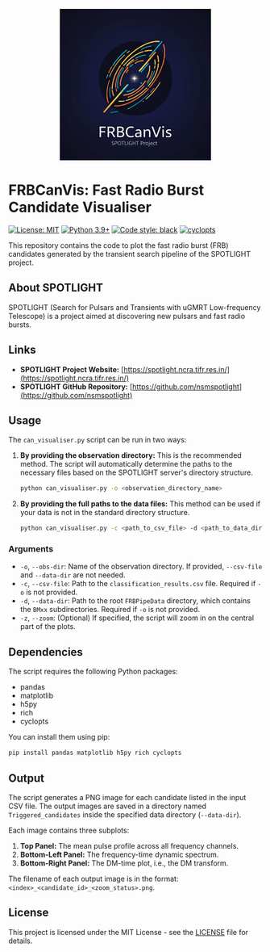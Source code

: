 <p align="center">
  <img src="FRBCanVis_Logo.png" alt="FRBCanVis Logo" width="300"/>
</p>

# FRBCanVis: Fast Radio Burst Candidate Visualiser

[![License: MIT](https://img.shields.io/badge/License-MIT-yellow.svg)](https://opensource.org/licenses/MIT)
[![Python 3.9+](https://img.shields.io/badge/python-3.9+-blue.svg)](https://www.python.org/downloads/release/python-390/)
[![Code style: black](https://img.shields.io/badge/code%20style-black-000000.svg)](https://github.com/psf/black)
[![cyclopts](https://img.shields.io/badge/built%20with-cyclopts-blue.svg)](https://github.com/BrianPugh/cyclopts)

This repository contains the code to plot the fast radio burst (FRB) candidates generated by the transient search pipeline of the SPOTLIGHT project.

## About SPOTLIGHT

SPOTLIGHT (Search for Pulsars and Transients with uGMRT Low-frequency Telescope) is a project aimed at discovering new pulsars and fast radio bursts.

## Links

- **SPOTLIGHT Project Website:** [https://spotlight.ncra.tifr.res.in/](https://spotlight.ncra.tifr.res.in/)
- **SPOTLIGHT GitHub Repository:** [https://github.com/nsmspotlight](https://github.com/nsmspotlight)

## Usage

The `can_visualiser.py` script can be run in two ways:

1. **By providing the observation directory:**
   This is the recommended method. The script will automatically determine the paths to the necessary files based on the SPOTLIGHT server's directory structure.

    ```bash
    python can_visualiser.py -o <observation_directory_name>
    ```

2. **By providing the full paths to the data files:**
   This method can be used if your data is not in the standard directory structure.

    ```bash
    python can_visualiser.py -c <path_to_csv_file> -d <path_to_data_dir>
    ```

### Arguments

- `-o`, `--obs-dir`: Name of the observation directory. If provided, `--csv-file` and `--data-dir` are not needed.
- `-c`, `--csv-file`: Path to the `classification_results.csv` file. Required if `-o` is not provided.
- `-d`, `--data-dir`: Path to the root `FRBPipeData` directory, which contains the `BMxx` subdirectories. Required if `-o` is not provided.
- `-z`, `--zoom`: (Optional) If specified, the script will zoom in on the central part of the plots.

## Dependencies

The script requires the following Python packages:

- pandas
- matplotlib
- h5py
- rich
- cyclopts

You can install them using pip:

```bash
pip install pandas matplotlib h5py rich cyclopts
```

## Output

The script generates a PNG image for each candidate listed in the input CSV file. The output images are saved in a directory named `Triggered_candidates` inside the specified data directory (`--data-dir`).

Each image contains three subplots:

1. **Top Panel:** The mean pulse profile across all frequency channels.
2. **Bottom-Left Panel:** The frequency-time dynamic spectrum.
3. **Bottom-Right Panel:** The DM-time plot, i.e., the DM transform.

The filename of each output image is in the format: `<index>_<candidate_id>_<zoom_status>.png`.

## License

This project is licensed under the MIT License - see the [LICENSE](LICENSE) file for details.
